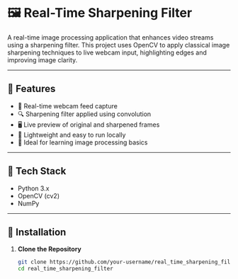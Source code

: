 # 🖼️ Real-Time Sharpening Filter

A real-time image processing application that enhances video streams using a sharpening filter. This project uses OpenCV to apply classical image sharpening techniques to live webcam input, highlighting edges and improving image clarity.

---

## 🚀 Features

- 📸 Real-time webcam feed capture
- 🔍 Sharpening filter applied using convolution
- 🖥️ Live preview of original and sharpened frames
- 💾 Lightweight and easy to run locally
- 🧠 Ideal for learning image processing basics

---

## 🧰 Tech Stack

- Python 3.x
- OpenCV (cv2)
- NumPy

---

## 🔧 Installation

1. **Clone the Repository**
   ```bash
   git clone https://github.com/your-username/real_time_sharpening_filter.git
   cd real_time_sharpening_filter
